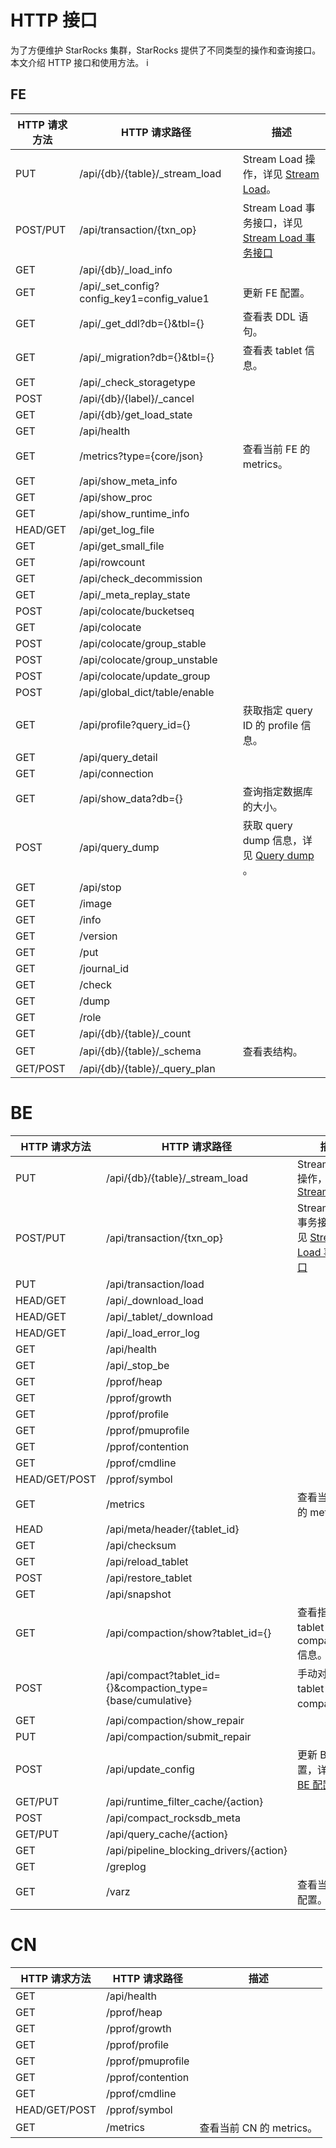 # HTTP 接口

为了方便维护 StarRocks 集群，StarRocks 提供了不同类型的操作和查询接口。本文介绍 HTTP 接口和使用方法。
i
## FE

| HTTP 请求方法       | HTTP 请求路径                                                   | 描述                                                                                                                |
|------------------| --------------------------------------------------------------  |-------------------------------------------------------------------------------------------------------------------- |
| PUT              | /api/{db}/{table}/_stream_load                                  | Stream Load 操作，详见 [Stream Load](https://docs.starrocks.io/zh-cn/latest/loading/StreamLoad)。                               |
| POST/PUT         | /api/transaction/{txn_op}                                       | Stream Load 事务接口，详见 [Stream Load 事务接口](https://docs.starrocks.io/zh-cn/latest/loading/Stream_Load_transaction_interface)     |
| GET              | /api/{db}/_load_info
| GET              | /api/_set_config?config_key1=config_value1                      | 更新 FE 配置。                                                                                                            |
| GET              | /api/_get_ddl?db={}&tbl={}                                      | 查看表 DDL 语句。
| GET              | /api/_migration?db={}&tbl={}                                    | 查看表 tablet 信息。                                                                                                    |
| GET              | /api/_check_storagetype
| POST             | /api/{db}/{label}/_cancel
| GET              | /api/{db}/get_load_state
| GET              | /api/health
| GET              | /metrics?type={core/json}                                       | 查看当前 FE 的 metrics。                                                                                                |
| GET              | /api/show_meta_info
| GET              | /api/show_proc
| GET              | /api/show_runtime_info
| HEAD/GET         | /api/get_log_file
| GET              | /api/get_small_file
| GET              | /api/rowcount
| GET              | /api/check_decommission
| GET              | /api/_meta_replay_state
| POST             | /api/colocate/bucketseq
| GET              | /api/colocate
| POST             | /api/colocate/group_stable
| POST             | /api/colocate/group_unstable
| POST             | /api/colocate/update_group
| POST             | /api/global_dict/table/enable
| GET              | /api/profile?query_id={}                                        | 获取指定 query ID 的 profile 信息。                                                                                       |
| GET              | /api/query_detail
| GET              | /api/connection
| GET              | /api/show_data?db={}                                            | 查询指定数据库的大小。                                                                                                    |
| POST             | /api/query_dump                                                 | 获取 query dump 信息，详见 [Query dump](https://docs.starrocks.io/zh-cn/latest/faq/Dump_query) 。                       |
| GET              | /api/stop
| GET              | /image
| GET              | /info
| GET              | /version
| GET              | /put
| GET              | /journal_id
| GET              | /check
| GET              | /dump
| GET              | /role
| GET              | /api/{db}/{table}/_count                                       
| GET              | /api/{db}/{table}/_schema                                      | 查看表结构。                                                                                                          |
| GET/POST         | /api/{db}/{table}/_query_plan

# BE

| HTTP 请求方法       | HTTP 请求路径                                                     | 描述                                                                                                                |
|------------------| --------------------------------------------------------------  |-------------------------------------------------------------------------------------------------------------------- |
| PUT              | /api/{db}/{table}/_stream_load                                  | Stream Load 操作，详见 [Stream Load](https://docs.starrocks.io/zh-cn/latest/loading/StreamLoad)                          |
| POST/PUT         | /api/transaction/{txn_op}                                       | Stream Load 事务接口，详见 [Stream Load 事务接口](https://docs.starrocks.io/zh-cn/latest/loading/Stream_Load_transaction_interface)   |
| PUT              | /api/transaction/load                                           |
| HEAD/GET         | /api/_download_load                                             |
| HEAD/GET         | /api/_tablet/_download                                          |
| HEAD/GET         | /api/_load_error_log                                            |
| GET              | /api/health                                                     |
| GET              | /api/_stop_be                                                   |
| GET              | /pprof/heap                                                     |
| GET              | /pprof/growth                                                   |
| GET              | /pprof/profile                                                  |
| GET              | /pprof/pmuprofile                                               |
| GET              | /pprof/contention                                               |
| GET              | /pprof/cmdline                                                  |
| HEAD/GET/POST    | /pprof/symbol                                                   |
| GET              | /metrics                                                        | 查看当前 BE 的 metrics。                                                                                                 |
| HEAD             | /api/meta/header/{tablet_id}                                    |
| GET              | /api/checksum                                                   |
| GET              | /api/reload_tablet                                              |
| POST             | /api/restore_tablet                                             |
| GET              | /api/snapshot                                                   |
| GET              | /api/compaction/show?tablet_id={}                               | 查看指定 tablet 的 compaction 信息。
| POST             | /api/compact?tablet_id={}&compaction_type={base/cumulative}     | 手动对指定 tablet 进行 compaction。                                                                                       |
| GET              | /api/compaction/show_repair                                     |
| PUT              | /api/compaction/submit_repair                                   |
| POST             | /api/update_config                                              | 更新 BE 配置，详见 [更新 BE 配置](https://docs.starrocks.io/zh-cn/latest/administration/Configuration#be-%E9%85%8D%E7%BD%AE%E9%A1%B9)  |
| GET/PUT          | /api/runtime_filter_cache/{action}                              |
| POST             | /api/compact_rocksdb_meta                                       |
| GET/PUT          | /api/query_cache/{action}                                       |
| GET              | /api/pipeline_blocking_drivers/{action}                         |
| GET              | /greplog                                                        |
| GET              | /varz                                                           | 查看当前 BE 配置。                                                                                                     |

# CN

| HTTP 请求方法       | HTTP 请求路径                                                   | 描述                                                                                                                |
|------------------| --------------------------------------------------------------  |-------------------------------------------------------------------------------------------------------------------- |
| GET              | /api/health                                                     |
| GET              | /pprof/heap                                                     |
| GET              | /pprof/growth                                                   |
| GET              | /pprof/profile                                                  |
| GET              | /pprof/pmuprofile                                               |
| GET              | /pprof/contention                                               |
| GET              | /pprof/cmdline                                                  |
| HEAD/GET/POST    | /pprof/symbol                                                   |
| GET              | /metrics                                                        | 查看当前 CN 的 metrics。                                                                                                 |

